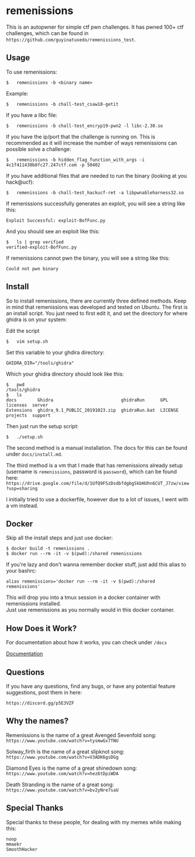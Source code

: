 # remenissions

This is an autopwner for simple ctf pwn challenges. It has pwned 100+ ctf challenges, which can be found in `https://github.com/guyinatuxedo/remenissions_test`.

## Usage

To use remenissions:

```
$	remenissions -b <binary name>
```

Example:

```
$	remenissions -b chall-test_csaw18-getit
```

If you have a libc file:

```
$	remenissions -b chall-test_encryp19-pwn2 -l libc-2.30.so
```

If you have the ip/port that the challenge is running on. This is recommended as it will increase the number of ways remenissions can possible solve a challenge:

```
$	remenissions -b hidden_flag_function_with_args -i 4c1f411430b8fc27.247ctf.com -p 50402
```

If you have additional files that are needed to run the binary (looking at you hack@ucf):

```
$	remenissions -b chall-test_hackucf-ret -a libpwnableharness32.so
```

If remenissions successfully generates an exploit, you will see a string like this:

```
Exploit Successful: exploit-BofFunc.py
```

And you should see an exploit like this:

```
$	ls | grep verified
verified-exploit-BofFunc.py
```

If remenissions cannot pwn the binary, you will see a string like this:

```
Could not pwn binary
```

## Install

So to install remenissions, there are currently three defined methods. Keep in mind that remenissions was developed and tested on Ubuntu. The first is an install script. You just need to first edit it, and set the directory for where ghidra is on your system:

Edit the script

```
$	vim setup.sh
```

Set this variable to your ghdira directory:

```
GHIDRA_DIR="/tools/ghidra"
```

Which your ghidra directory should look like this:

```
$	pwd
/tools/ghidra
$	ls
docs        Ghidra                          ghidraRun      GPL      licenses  server
Extensions  ghidra_9.1_PUBLIC_20191023.zip  ghidraRun.bat  LICENSE  projects  support
```

Then just run the setup script:

```
$	./setup.sh
```

The second method is a manual installation. The docs for this can be found under `docs/install.md`.

The third method is a vm that I made that has remenissions already setup (username is `remenissions`, password is `password`), which can be found here: `https://drive.google.com/file/d/1UfQ9F5zDsdbfdgbgSkbHUhn6CUT_J7zw/view?usp=sharing`

I initially tried to use a dockerfile, however due to a lot of issues, I went with a vm instead.

## Docker
Skip all the install steps and just use docker:  
```
$ docker build -t remenissions .
$ docker run --rm -it -v $(pwd):/shared remenissions
```
If you're lazy and don't wanna remember docker stuff, just add this alias to your bashrc:
```
alias remenissions='docker run --rm -it -v $(pwd):/shared remenissions'
```
This will drop you into a tmux session in a docker container with remenissions installed.  
Just use remenissions as you normally would in this docker container.

## How Does it Work?

For documentation about how it works, you can check under `/docs`

[Documentation](https://github.com/guyinatuxedo/remenissions/tree/master/docs)


## Questions

If you have any questions, find any bugs, or have any potential feature suggestions, post them in here:

```
https://discord.gg/p5E3VZF
```

## Why the names?

Remenissions is the name of a great Avenged Sevenfold song: `https://www.youtube.com/watch?v=tysmwGx7TNU`

Solway_firth is the name of a great slipknot song: `https://www.youtube.com/watch?v=V3ADK6gsDGg`

Diamond Eyes is the name of a great shinedown song: `https://www.youtube.com/watch?v=hez6tDpiWDA`

Death Stranding is the name of a great song: `https://www.youtube.com/watch?v=bv2yNre7saU`

## Special Thanks

Special thanks to these people, for dealing with my memes while making this:

```
noop
mmaekr
SmoothHacker
```
